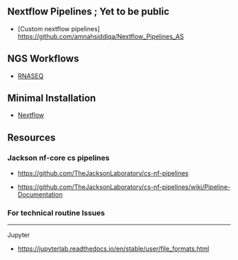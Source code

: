 ## Nextflow Pipelines ; Yet to be public 

* [Custom nextflow pipelines] https://github.com/amnahsiddiqa/Nextflow_Pipelines_AS

## NGS Workflows

* [RNASEQ](https://github.com/amnahsiddiqa/NGS_Pipelines)



## Minimal Installation
* [Nextflow](https://github.com/amnahsiddiqa/AnalyticalWorkflows/wiki/Nextflow-Minimal-Installations)

## Resources 

### Jackson nf-core cs pipelines 
- https://github.com/TheJacksonLaboratory/cs-nf-pipelines


- https://github.com/TheJacksonLaboratory/cs-nf-pipelines/wiki/Pipeline-Documentation

### For technical routine Issues 



----

Jupyter

- https://jupyterlab.readthedocs.io/en/stable/user/file_formats.html
